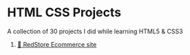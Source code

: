 # HTML CSS Projects
A collection of 30 projects I did while learning HTML5 &amp; CSS3

1. [🛒 RedStore Ecommerce site](/redstore-ecommerce-site)
